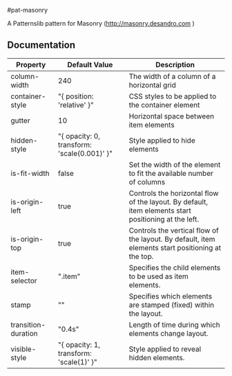 #pat-masonry

A Patternslib pattern for Masonry (http://masonry.desandro.com )

## Documentation

Property            | Default Value                               | Description
--------------------|---------------------------------------------|----------------------
column-width		|     240                                     | The width of a column of a horizontal grid
container-style		| "{ position: 'relative' }"                  | CSS styles to be applied to the container element
gutter		        |      10                                     | Horizontal space between item elements
hidden-style		| "{ opacity: 0, transform: 'scale(0.001)' }" | Style applied to hide elements 
is-fit-width		|      false                                  | Set the width of the element to fit the available number of columns
is-origin-left		|      true                                   | Controls the horizontal flow of the layout. By default, item elements start positioning at the left.
is-origin-top		|      true                                   | Controls the vertical flow of the layout. By default, item elements start positioning at the top.
item-selector		|     ".item"                                 | Specifies the child elements to be used as item elements. 
stamp		        |     ""                                      | Specifies which elements are stamped (fixed) within the layout.
transition-duration	|     "0.4s"                                  | Length of time during which elements change layout.
visible-style		| "{ opacity: 1, transform: 'scale(1)' }"     | Style applied to reveal hidden elements.
